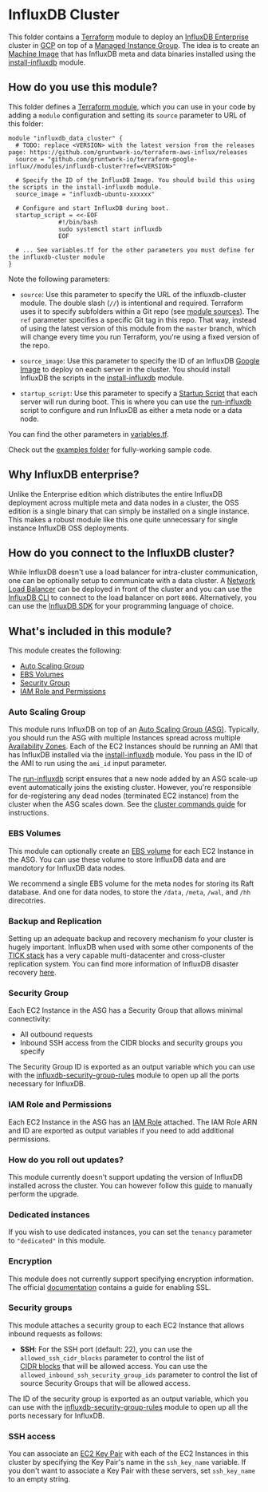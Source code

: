 # InfluxDB Cluster

This folder contains a [Terraform](https://www.terraform.io/) module to deploy an [InfluxDB Enterprise](
https://www.influxdata.com/time-series-platform/influxdb/) cluster in [GCP](https://cloud.google.com/) on top of a 
[Managed Instance Group](https://cloud.google.com/compute/docs/instance-groups/#managed_instance_groups). 
The idea is to create an [Machine Image](http://docs.aws.amazon.com/AWSEC2/latest/UserGuide/AMIs.html)
that has InfluxDB meta and data binaries installed using the [install-influxdb](../install-influxdb) module.

## How do you use this module?

This folder defines a [Terraform module](https://www.terraform.io/docs/modules/usage.html), which you can use in your
code by adding a `module` configuration and setting its `source` parameter to URL of this folder:

```hcl
module "influxdb_data_cluster" {
  # TODO: replace <VERSION> with the latest version from the releases page: https://github.com/gruntwork-io/terraform-aws-influx/releases
  source = "github.com/gruntwork-io/terraform-google-influx//modules/influxdb-cluster?ref=<VERSION>"

  # Specify the ID of the InfluxDB Image. You should build this using the scripts in the install-influxdb module.
  source_image = "influxdb-ubuntu-xxxxxx"
  
  # Configure and start InfluxDB during boot. 
  startup_script = <<-EOF
              #!/bin/bash
              sudo systemctl start influxdb
              EOF
  
  # ... See variables.tf for the other parameters you must define for the influxdb-cluster module
}
```

Note the following parameters:

* `source`: Use this parameter to specify the URL of the influxdb-cluster module. The double slash (`//`) is 
  intentional and required. Terraform uses it to specify subfolders within a Git repo (see [module 
  sources](https://www.terraform.io/docs/modules/sources.html)). The `ref` parameter specifies a specific Git tag in 
  this repo. That way, instead of using the latest version of this module from the `master` branch, which 
  will change every time you run Terraform, you're using a fixed version of the repo.

* `source_image`: Use this parameter to specify the ID of an InfluxDB [Google Image](https://cloud.google.com/compute/docs/images) 
to deploy on each server in the cluster. You should install InfluxDB the scripts in the [install-influxdb](../install-influxdb) module.
  
* `startup_script`: Use this parameter to specify a [Startup Script](https://cloud.google.com/compute/docs/startupscript) 
that each server will run during boot. This is where you can use the [run-influxdb](../run-influxdb) script to configure 
and run InfluxDB as either a meta node or a data node. 

You can find the other parameters in [variables.tf](variables.tf).

Check out the [examples folder](../../examples) for fully-working sample code.

## Why InfluxDB enterprise?

Unlike the Enterprise edition which distributes the entire InfluxDB deployment across multiple meta and data nodes in a cluster,
the OSS edition is a single binary that can simply be installed on a single instance. This makes a robust module like this one
quite unnecessary for single instance InfluxDB OSS deployments.

## How do you connect to the InfluxDB cluster?

While InfluxDB doesn't use a load balancer for intra-cluster communication, one can be optionally setup to communicate with a data cluster. A [Network Load Balancer](https://cloud.google.com/load-balancing/docs/network/) can be deployed in front of the cluster and you can use the [InfluxDB CLI](https://docs.influxdata.com/influxdb/v1.6/tools/shell/) to connect to the load balancer on port `8086`. Alternatively, you can use the [InfluxDB SDK](https://docs.influxdata.com/influxdb/v1.6/tools/api_client_libraries/) for your programming language of choice.

## What's included in this module?

This module creates the following:

* [Auto Scaling Group](#auto-scaling-group)
* [EBS Volumes](#ebs-volumes)
* [Security Group](#security-group)
* [IAM Role and Permissions](#iam-role-and-permissions)

### Auto Scaling Group

This module runs InfluxDB on top of an [Auto Scaling Group (ASG)](https://aws.amazon.com/autoscaling/). Typically, you
should run the ASG with multiple Instances spread across multiple [Availability 
Zones](http://docs.aws.amazon.com/AWSEC2/latest/UserGuide/using-regions-availability-zones.html). Each of the EC2
Instances should be running an AMI that has InfluxDB installed via the 
[install-influxdb](https://github.com/gruntwork-io/terraform-aws-influx/tree/master/modules/install-influxdb)
module. You pass in the ID of the AMI to run using the `ami_id` input parameter.

The [run-influxdb](https://github.com/gruntwork-io/terraform-aws-influx/tree/master/modules/run-influxdb) script ensures that
a new node added by an ASG scale-up event automatically joins the existing cluster. However, you're responsible for de-registering
any dead nodes (terminated EC2 instance) from the cluster when the ASG scales down. See the [cluster commands 
guide](https://docs.influxdata.com/enterprise_influxdb/v1.5/features/cluster-commands/) for instructions.

### EBS Volumes

This module can optionally create an [EBS volume](https://aws.amazon.com/ebs/) for each EC2 Instance in the ASG. You 
can use these volume to store InfluxDB data and are mandotory for InfluxDB data nodes.

We recommend a single EBS volume for the meta nodes for storing its Raft database. And one for data nodes,
to store the `/data`, `/meta`, `/wal`, and `/hh` direcotries.

### Backup and Replication

Setting up an adequate backup and recovery mechanism fo your cluster is hugely important. InfluxDB when used with some
other components of the [TICK stack](https://www.influxdata.com/time-series-platform/) has a very capable multi-datacenter
and cross-cluster replication system. You can find more information of InfluxDB disaster recovery 
[here](https://www.influxdata.com/blog/multiple-data-center-replication-influxdb/).

### Security Group

Each EC2 Instance in the ASG has a Security Group that allows minimal connectivity:

* All outbound requests
* Inbound SSH access from the CIDR blocks and security groups you specify

The Security Group ID is exported as an output variable which you can use with the 
[influxdb-security-group-rules](https://github.com/gruntwork-io/terraform-aws-influx/tree/master/modules/influxdb-security-group-rules)
module to open up all the ports necessary for InfluxDB.

### IAM Role and Permissions

Each EC2 Instance in the ASG has an [IAM Role](http://docs.aws.amazon.com/IAM/latest/UserGuide/id_roles.html) attached. 
The IAM Role ARN and ID are exported as output variables if you need to add additional permissions.

### How do you roll out updates?

This module currently doesn't support updating the version of InfluxDB installed across the cluster. You can however follow
this [guide](https://docs.influxdata.com/enterprise_influxdb/v1.6/administration/upgrading/) to manually perform the upgrade.

### Dedicated instances

If you wish to use dedicated instances, you can set the `tenancy` parameter to `"dedicated"` in this module. 

### Encryption

This module does not currently support specifying encryption information. The official [documentation](
https://docs.influxdata.com/influxdb/v1.6/administration/https_setup/) contains a guide for enabling SSL.

### Security groups

This module attaches a security group to each EC2 Instance that allows inbound requests as follows:

* **SSH**: For the SSH port (default: 22), you can use the `allowed_ssh_cidr_blocks` parameter to control the list of   
  [CIDR blocks](https://en.wikipedia.org/wiki/Classless_Inter-Domain_Routing) that will be allowed access. You can use 
  the `allowed_inbound_ssh_security_group_ids` parameter to control the list of source Security Groups that will be 
  allowed access.
  

The ID of the security group is exported as an output variable, which you can use with the 
[influxdb-security-group-rules](https://github.com/gruntwork-io/terraform-aws-influx/tree/master/modules/influxdb-security-group-rules)
module to open up all the ports necessary for InfluxDB.

### SSH access

You can associate an [EC2 Key Pair](http://docs.aws.amazon.com/AWSEC2/latest/UserGuide/ec2-key-pairs.html) with each
of the EC2 Instances in this cluster by specifying the Key Pair's name in the `ssh_key_name` variable. If you don't
want to associate a Key Pair with these servers, set `ssh_key_name` to an empty string.
